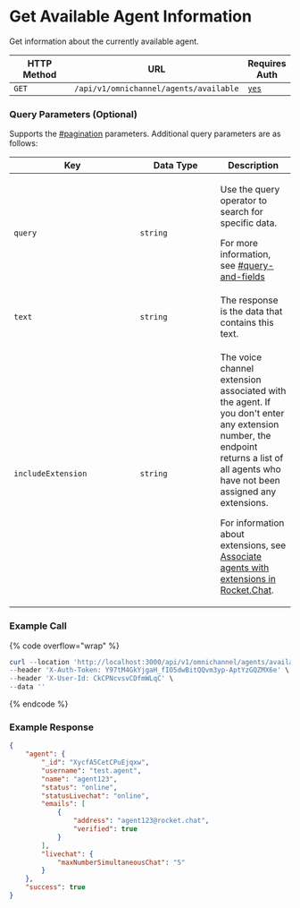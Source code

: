# Get Available Agent Information

Get information about the currently available agent. &#x20;

<table><thead><tr><th width="165">HTTP Method</th><th width="287">URL</th><th>Requires Auth</th></tr></thead><tbody><tr><td><code>GET</code></td><td><code>/api/v1/omnichannel/agents/available</code></td><td><a href="../../../authentication-endpoints/"><code>yes</code></a></td></tr></tbody></table>

### Query Parameters (Optional)

Supports the [#pagination](../../../../#pagination "mention") parameters. Additional query parameters are as follows:

<table><thead><tr><th width="210">Key</th><th width="128">Data Type</th><th>Description</th></tr></thead><tbody><tr><td><code>query</code></td><td><code>string</code></td><td><p>Use the query operator to search for specific data. </p><p></p><p>For more information, see <a data-mention href="../../../../#query-and-fields">#query-and-fields</a></p></td></tr><tr><td><code>text</code></td><td><code>string</code></td><td>The response is the data that contains this text.</td></tr><tr><td><code>includeExtension</code></td><td><code>string</code></td><td><p>The voice channel extension associated with the agent. If you don't enter any extension number, the endpoint returns a list of all agents who have not been assigned any extensions.</p><p></p><p>For information about extensions, see <a href="https://docs.rocket.chat/use-rocket.chat/rocket.chat-voice-channel/voice-channel-admin-guide/configure-with-an-active-pbx-server/associate-agents-with-extensions-in-rocket.chat">Associate agents with extensions in Rocket.Chat</a>.</p></td></tr></tbody></table>

### Example Call

{% code overflow="wrap" %}
```powershell
curl --location 'http://localhost:3000/api/v1/omnichannel/agents/available' \
--header 'X-Auth-Token: Y97tM4GkYjgaH_fIO5dwBitQQvm3yp-AptYzGQZMX6e' \
--header 'X-User-Id: CkCPNcvsvCDfmWLqC' \
--data ''
```
{% endcode %}

### Example Response

```json
{
    "agent": {
        "_id": "XycfA5CetCPuEjqxw",
        "username": "test.agent",
        "name": "agent123",
        "status": "online",
        "statusLivechat": "online",
        "emails": [
            {
                "address": "agent123@rocket.chat",
                "verified": true
            }
        ],       
        "livechat": {
            "maxNumberSimultaneousChat": "5"
        }
    },
    "success": true
}
```
